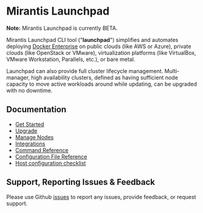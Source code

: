 # Mirantis Launchpad

**Note:** Mirantis Launchpad is currently BETA.

Mirantis Launchpad CLI tool ("**launchpad**") simplifies and automates deploying [Docker Enterprise](https://www.mirantis.com/software/docker/docker-enterprise/) on public clouds (like AWS or Azure), private clouds (like OpenStack or VMware), virtualization platforms (like VirtualBox, VMware Workstation, Parallels, etc.), or bare metal.

Launchpad can also provide full cluster lifecycle management. Multi-manager, high availability clusters, defined as having sufficient node capacity to move active workloads around while updating, can be upgraded with no downtime.

## Documentation

* [Get Started](./docs/getting-started.md)
* [Upgrade](./docs/upgrades.md)
* [Manage Nodes](./docs/node-management.md)
* [Integrations](./docs/integrations.md)
* [Command Reference](./docs/command-reference.md)
* [Configuration File Reference](./docs/configuration-file.md)
* [Host configuration checklist](host-configuration.md)

## Support, Reporting Issues & Feedback

Please use Github [issues](https://github.com/Mirantis/launchpad/issues) to report any issues, provide feedback, or request support.
